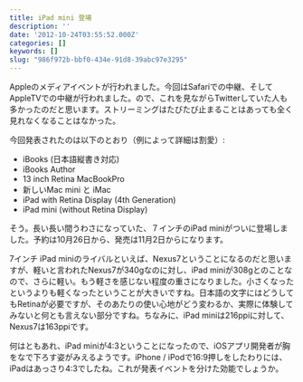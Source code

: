 ```yaml
---
title: iPad mini 登場
description: ''
date: '2012-10-24T03:55:52.000Z'
categories: []
keywords: []
slug: "986f972b-bbf0-434e-91d8-39abc97e3295"
---
```

Appleのメディアイベントが行われました。今回はSafariでの中継、そしてAppleTVでの中継が行われました。ので、これを見ながらTwitterしていた人も多かったのだと思います。ストリーミングはたびたび止まることはあっても全く見れなくなることはなかった。

今回発表されたのは以下のとおり（例によって詳細は割愛）:

*   iBooks (日本語縦書き対応)
*   iBooks Author
*   13 inch Retina MacBookPro
*   新しいMac mini と iMac
*   iPad with Retina Display (4th Generation)
*   iPad mini (without Retina Display)

そう。長い長い間うわさになっていた、７インチのiPad miniがついに登場しました。予約は10月26日から、発売は11月2日からになります。

7インチ iPad miniのライバルといえば、Nexus7ということになるのだと思いますが、軽いと言われたNexus7が340gなのに対し、iPad miniが308gとのことなので、さらに軽い。もう軽さを感じない程度の重さになりました。小さくなったというよりも軽くなったということが大きいですね。日本語の文字にはどうしてもRetinaが必要ですが、そのあたりの使い心地がどう変わるか、実際に体験してみないと何とも言えない部分ですね。ちなみに、iPad miniは216ppiに対して、Nexus7は163ppiです。

何はともあれ、iPad miniが4:3ということになったので、iOSアプリ開発者が胸をなで下ろす姿がみえるようです。iPhone / iPodで16:9押しをしたわりには、iPadはあっさり4:3でしたね。これが発表イベントを分けた効能でしょうか。